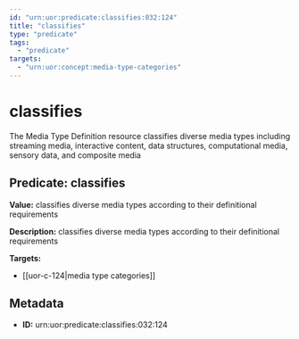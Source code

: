 ```yaml
---
id: "urn:uor:predicate:classifies:032:124"
title: "classifies"
type: "predicate"
tags:
  - "predicate"
targets:
  - "urn:uor:concept:media-type-categories"
---
```


# classifies

The Media Type Definition resource classifies diverse media types including streaming media, interactive content, data structures, computational media, sensory data, and composite media

## Predicate: classifies

**Value:** classifies diverse media types according to their definitional requirements

**Description:** classifies diverse media types according to their definitional requirements

**Targets:**

- [[uor-c-124|media type categories]]

## Metadata

- **ID:** urn:uor:predicate:classifies:032:124
